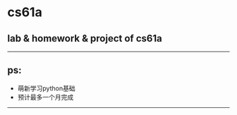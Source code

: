 # cs61a
lab &amp; homework &amp; project of cs61a
---
---
## ps: 
  - 萌新学习python基础
  - 预计最多一个月完成
---
